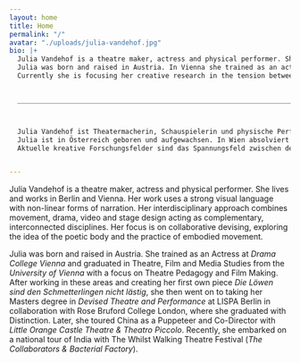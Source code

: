 ```yaml
---
layout: home
title: Home
permalink: "/"
avatar: "./uploads/julia-vandehof.jpg"
bio: |+
  Julia Vandehof is a theatre maker, actress and physical performer. She lives and works in Lower Austria and Berlin. Her work uses a strong visual language with non-linear forms of narration. Her interdisciplinary approach combines movement, drama, video and stage design acting as complementary, interconnected disciplines. Her focus is on collaborative devising, exploring the poetic body and the practice of embodied movement.
  Julia was born and raised in Austria. In Vienna she trained as an actress and in the basics of filmmaking. She graduated in Theatre, Film and Media Studies with a focus on Theatre Pedagogy. After working in these areas and creating her first own piece ‚Die Löwen sind den Schmetterlingen’ nicht lästig, she then went on to taking her Masters degree in ‚Devised Theatre and Performance’ at arthaus/LISPA Berlin in collaboration with Rose Bruford College London.
  Currently she is focusing her creative research in the tension between the representation and reality of gender roles in (mythological) stories, a poetic view on dys/utopian future worlds, and the stroll.


  ______________________________________________________________________________



  Julia Vandehof ist Theatermacherin, Schauspielerin und physische Performerin. Sie lebt und arbeitet in Niederösterreich und Berlin. Ihre Arbeit kennzeichnet eine starke visuelle Sprache mit nichtlinearen Erzählformen. Dabei kombiniert sie Bewegung, Drama, Video und Bühnenbild als komplementäre, miteinander verbundene Disziplinen. Ihr Fokus liegt auf kollaborativen Stückentwicklungen, der Erforschung des poetischen Körpers und der Praxis von Embodied Movement.
  Julia ist in Österreich geboren und aufgewachsen. In Wien absolviert sie eine Ausbildung zur Schauspielerin und in den Grundlagen des Filmemachens. Sie schließt ihr Studium der Theater-, Film- und Medienwissenschaften mit Schwerpunkt Theaterpädagogik ab. Nachdem sie in diesen Bereichen gearbeitet und ihr erstes eigenes Stück ‚Die Löwen sind den Schmetterlingen nicht lästig’ entwickelt hatte, entschließt sie sich ihrer künstlerischen Praxis volle Aufmerksamkeit zu schenken und macht ihren Master in „Devised Theatre and Performance“ (arthaus / LISPA Berlin und Rose Bruford College London).
  Aktuelle kreative Forschungsfelder sind das Spannungsfeld zwischen der Repräsentation und der Realität von Geschlechterrollen in (mythologischen) Geschichte, ein poetischer Blick auf dys/utopische Zukunfts-Welten, und das Spazierengehen.


---
```

Julia Vandehof is a theatre maker, actress and physical performer. She lives and works in Berlin and Vienna. Her work uses a strong visual language with non-linear forms of narration. Her interdisciplinary approach combines movement, drama, video and stage design acting as complementary, interconnected disciplines. Her focus is on collaborative devising, exploring the idea of the poetic body and the practice of embodied movement.

Julia was born and raised in Austria. She trained as an Actress at _Drama College Vienna_ and graduated in Theatre, Film and Media Studies from the _University of Vienna_ with a focus on Theatre Pedagogy and Film Making. After working in these areas and creating her first own piece _Die Löwen sind den Schmetterlingen nicht lästig_, she then went on to taking her Masters degree in _Devised Theatre and Performance_ at LISPA Berlin in collaboration with Rose Bruford College London, where she graduated with Distinction. Later, she toured China as a Puppeteer and Co-Director with _Little Orange Castle Theatre & Theatro Piccolo_. Recently, she embarked on a national tour of India with The Whilst Walking Theatre Festival (_The Collaborators & Bacterial Factory_).